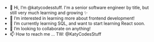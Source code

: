 - 👋 Hi, I’m @katycodesstuff. I'm a senior software engineer by title, but still very much learning and growing ✨
- 👀 I’m interested in learning more about frontend development!
- 🌱 I’m currently learning SQL, and want to start learning React soon. 
- 💞️ I’m looking to collaborate on anything!
- 📫 How to reach me ... TW: @KatyCodesStuff
